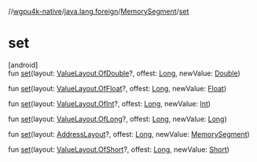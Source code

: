//[wgpu4k-native](../../../index.md)/[java.lang.foreign](../index.md)/[MemorySegment](index.md)/[set](set.md)

# set

[android]\
fun [set](set.md)(layout: [ValueLayout.OfDouble](../-value-layout/-of-double/index.md)?, offest: [Long](https://kotlinlang.org/api/core/kotlin-stdlib/kotlin/-long/index.html), newValue: [Double](https://kotlinlang.org/api/core/kotlin-stdlib/kotlin/-double/index.html))

fun [set](set.md)(layout: [ValueLayout.OfFloat](../-value-layout/-of-float/index.md)?, offest: [Long](https://kotlinlang.org/api/core/kotlin-stdlib/kotlin/-long/index.html), newValue: [Float](https://kotlinlang.org/api/core/kotlin-stdlib/kotlin/-float/index.html))

fun [set](set.md)(layout: [ValueLayout.OfInt](../-value-layout/-of-int/index.md)?, offest: [Long](https://kotlinlang.org/api/core/kotlin-stdlib/kotlin/-long/index.html), newValue: [Int](https://kotlinlang.org/api/core/kotlin-stdlib/kotlin/-int/index.html))

fun [set](set.md)(layout: [ValueLayout.OfLong](../-value-layout/-of-long/index.md)?, offest: [Long](https://kotlinlang.org/api/core/kotlin-stdlib/kotlin/-long/index.html), newValue: [Long](https://kotlinlang.org/api/core/kotlin-stdlib/kotlin/-long/index.html))

fun [set](set.md)(layout: [AddressLayout](../-address-layout/index.md)?, offest: [Long](https://kotlinlang.org/api/core/kotlin-stdlib/kotlin/-long/index.html), newValue: [MemorySegment](index.md))

fun [set](set.md)(layout: [ValueLayout.OfShort](../-value-layout/-of-short/index.md)?, offest: [Long](https://kotlinlang.org/api/core/kotlin-stdlib/kotlin/-long/index.html), newValue: [Short](https://kotlinlang.org/api/core/kotlin-stdlib/kotlin/-short/index.html))